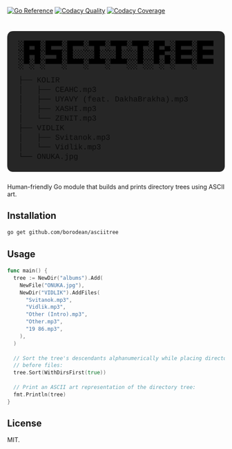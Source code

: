 [![Go Reference][go-reference-badge]][go-reference]
[![Codacy Quality][codacy-quality-badge]][codacy-dashboard]
[![Codacy Coverage][codacy-coverage-badge]][codacy-dashboard]

# ![asciitree][asciitree-logo]

Human-friendly Go module that builds and prints directory trees using ASCII art.

[go-reference-badge]: https://pkg.go.dev/badge/github.com/borodean/asciitree.svg
[go-reference]: https://pkg.go.dev/github.com/borodean/asciitree
[codacy-quality-badge]: https://app.codacy.com/project/badge/Grade/c5ef187cb0fa41f4ad4fa4f635cc8cd6
[codacy-dashboard]: https://www.codacy.com/gh/borodean/asciitree/dashboard
[codacy-coverage-badge]: https://app.codacy.com/project/badge/Coverage/c5ef187cb0fa41f4ad4fa4f635cc8cd6
[asciitree-logo]: ./logo.svg

## Installation

```bash
go get github.com/borodean/asciitree
```

## Usage

```go
func main() {
  tree := NewDir("albums").Add(
    NewFile("ONUKA.jpg"),
    NewDir("VIDLIK").AddFiles(
      "Svitanok.mp3",
      "Vidlik.mp3",
      "Other (Intro).mp3",
      "Other.mp3",
      "19 86.mp3",
    ),
  )

  // Sort the tree's descendants alphanumerically while placing directories
  // before files:
  tree.Sort(WithDirsFirst(true))

  // Print an ASCII art representation of the directory tree:
  fmt.Println(tree)
}
```

## License

MIT.
